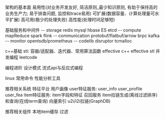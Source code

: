 架构的基本面
  易用性(对业务开发友好, 简洁原则_最少知识原则, 有助于保持高的业务生产力; 易于排查问题, 监控和trace易用)
  可扩展(数据容量、计算处理量可水平扩展)
  高可用(极少的处理失败)
  高性能(处理时间足够短)

基础服务和中间件
  -- storage
  redis
  mysql
  hbase
  ES
  etcd
  -- compute
  mapReduce
  spark
  flink
  -- communication
  protobuf/flatbuf/arrow
  brpc
  kafka
  -- monitor
  opentsdb/prometheus
  -- codelib
  disruptor
  tcmalloc

c++基础
  stl: 容器/适配器、迭代器、常用算法函数
  effective c++
  effective stl
  并发编程
  leetcode

编程进阶
  设计模式
  流式api与反应式编程

linux
  常用命令
  性能分析工具

推荐相关系统
  特征平台
    用户画像
    user特征服务: user_info user_profile user_fea
    item特征服务: item字段和特征
  召回服务
    item拉链生成(离线过滤排序)和查询(在线term查询)
    向量索引
    u2i/i2i拉链(GraphDB)

推荐相关组件
  本地item缓存
  过滤